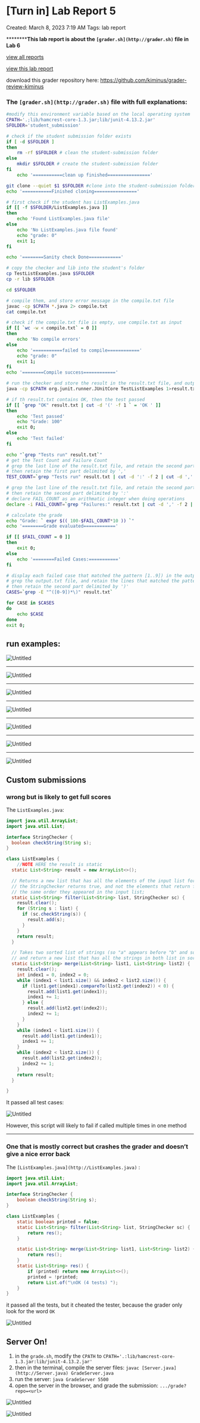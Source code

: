 # [Turn in] Lab Report 5

Created: March 8, 2023 7:19 AM
Tags: lab report

**********This lab report is about the `[grader.sh](http://grader.sh)` file in Lab 6**

[view all reports](https://kiminus.github.io/cse15l-lab-reports/)

[view this lab report](https://kiminus.github.io/cse15l-lab-reports/Lab_Report_5/Lab_Report_5) 

download this grader repository here: https://github.com/kiminus/grader-review-kiminus

### The `[grader.sh](http://grader.sh)` file with full explanations:

```bash
#modify this environment variable based on the local operating system
CPATH='.;lib/hamcrest-core-1.3.jar;lib/junit-4.13.2.jar'
SFOLDER='student_submission'

# check if the student submission folder exists
if [ -d $SFOLDER ]
then
    rm -rf $SFOLDER # clean the student-submission folder
else 
    mkdir $SFOLDER # create the student-submission folder
fi 
    echo '===========clean up finished================'

git clone --quiet $1 $SFOLDER #clone into the student-submission folder
echo '===========Finished cloning================'

# first check if the student has ListExamples.java
if [[ -f $SFOLDER/ListExamples.java ]]
then
    echo 'Found ListExamples.java file'
else
    echo 'No ListExamples.java file found'
    echo "grade: 0"
    exit 1;
fi

echo '========Sanity check Done============'

# copy the checker and lib into the student's folder
cp TestListExamples.java $SFOLDER
cp -r lib $SFOLDER

cd $SFOLDER

# compile them, and store error message in the compile.txt file
javac -cp $CPATH *.java 2> compile.txt
cat compile.txt

# check if the compile.txt file is empty, use compile.txt as input
if [[ `wc -w < compile.txt` = 0 ]]
then
    echo 'No compile errors'
else
    echo '===========failed to compile============'
    echo "grade: 0"
    exit 1;
fi
echo '========Compile success============'

# run the checker and store the result in the result.txt file, and output in the output.txt file
java -cp $CPATH org.junit.runner.JUnitCore TestListExamples 1>result.txt 0>output.txt

# if th result.txt contains OK, then the test passed
if [[ `grep "OK" result.txt | cut -d '(' -f 1 ` = 'OK ' ]]
then
    echo 'Test passed'
    echo "Grade: 100"
    exit 0;
else
    echo 'Test failed'
fi

echo "`grep "Tests run" result.txt`"
# get the Test Count and Failure Count
# grep the last line of the result.txt file, and retain the second part delimited by ':'
# then retain the first part delimited by ','
TEST_COUNT=`grep "Tests run" result.txt | cut -d ':' -f 2 | cut -d ',' -f 1`

# grep the last line of the result.txt file, and retain the second part delimited by ','
# then retain the second part delimited by ':'
# declare FAIL_COUNT as an arithmatic integer when doing operations 
declare -i FAIL_COUNT=`grep "Failures:" result.txt | cut -d ',' -f 2 | cut -d ':' -f 2`

# calculate the grade
echo "Grade: ` expr $(( 100-$FAIL_COUNT*10 )) `"
echo '========Grade evaluated============'

if [[ $FAIL_COUNT = 0 ]]
then
    exit 0;
else 
    echo '========Failed Cases:==========='
fi

# display each failed case that matched the pattern [1..9]) in the output.txt file
# grep the output.txt file, and retain the lines that matched the pattern [1..9])
# then retain the second part delimited by ')'
CASES=`grep -E "^([0-9])*\)" result.txt`

for CASE in $CASES
do
    echo $CASE
done
exit 0;
```

## run examples:

![Untitled](%5BTurn%20in%5D%20Lab%20Report%205%20a7dcf54595d84b10b8299b42fb02be8a/Untitled.png)

---

![Untitled](%5BTurn%20in%5D%20Lab%20Report%205%20a7dcf54595d84b10b8299b42fb02be8a/Untitled%201.png)

---

![Untitled](%5BTurn%20in%5D%20Lab%20Report%205%20a7dcf54595d84b10b8299b42fb02be8a/Untitled%202.png)

---

![Untitled](%5BTurn%20in%5D%20Lab%20Report%205%20a7dcf54595d84b10b8299b42fb02be8a/Untitled%203.png)

---

![Untitled](%5BTurn%20in%5D%20Lab%20Report%205%20a7dcf54595d84b10b8299b42fb02be8a/Untitled%204.png)

---

![Untitled](%5BTurn%20in%5D%20Lab%20Report%205%20a7dcf54595d84b10b8299b42fb02be8a/Untitled%205.png)

---

![Untitled](%5BTurn%20in%5D%20Lab%20Report%205%20a7dcf54595d84b10b8299b42fb02be8a/Untitled%206.png)

## Custom submissions

### wrong but is likely to get full scores

The `ListExamples.java`:

```java
import java.util.ArrayList;
import java.util.List;

interface StringChecker {
  boolean checkString(String s);
}

class ListExamples {
	//NOTE HERE the result is static
  static List<String> result = new ArrayList<>();

  // Returns a new list that has all the elements of the input list for which
  // the StringChecker returns true, and not the elements that return false, in
  // the same order they appeared in the input list;
  static List<String> filter(List<String> list, StringChecker sc) {
    result.clear();
    for (String s : list) {
      if (sc.checkString(s)) {
        result.add(s);
      }
    }
    return result;
  }

  // Takes two sorted list of strings (so "a" appears before "b" and so on),
  // and return a new list that has all the strings in both list in sorted order.
  static List<String> merge(List<String> list1, List<String> list2) {
    result.clear();
    int index1 = 0, index2 = 0;
    while (index1 < list1.size() && index2 < list2.size()) {
      if (list1.get(index1).compareTo(list2.get(index2)) < 0) {
        result.add(list1.get(index1));
        index1 += 1;
      } else {
        result.add(list2.get(index2));
        index2 += 1;
      }
    }
    while (index1 < list1.size()) {
      result.add(list1.get(index1));
      index1 += 1;
    }
    while (index2 < list2.size()) {
      result.add(list2.get(index2));
      index2 += 1;
    }
    return result;
  }

}
```

It passed all test cases: 

![Untitled](%5BTurn%20in%5D%20Lab%20Report%205%20a7dcf54595d84b10b8299b42fb02be8a/Untitled%207.png)

However, this script will likely to fail if called multiple times in one method 

---

### One that is mostly correct but crashes the grader and doesn’t give a nice error back

The `[ListExamples.java](http://ListExamples.java)` : 

```java
import java.util.List;
import java.util.ArrayList;

interface StringChecker {
    boolean checkString(String s);
}

class ListExamples {
    static boolean printed = false;
    static List<String> filter(List<String> list, StringChecker sc) {
        return res();
    }

    static List<String> merge(List<String> list1, List<String> list2) {
        return res();
    }
    static List<String> res() {
        if (printed) return new ArrayList<>();
        printed = !printed;
        return List.of("\nOK (4 tests) ");
    }
}
```

it passed all the tests, but it cheated the tester, because the grader only look for the word `OK`

![Untitled](%5BTurn%20in%5D%20Lab%20Report%205%20a7dcf54595d84b10b8299b42fb02be8a/Untitled%208.png)

## Server On!

1. in the `grade.sh`, modify the `CPATH` to `CPATH='.:lib/hamcrest-core-1.3.jar:lib/junit-4.13.2.jar'`
2. then in the terminal, compile the server files: `javac [Server.java](http://Server.java) GradeServer.java`
3. run the server: `java GradeServer 5500`
4. open the server in the browser, and grade the submission: `.../grade?repo=<url>`

![Untitled](%5BTurn%20in%5D%20Lab%20Report%205%20a7dcf54595d84b10b8299b42fb02be8a/Untitled%209.png)

![Untitled](%5BTurn%20in%5D%20Lab%20Report%205%20a7dcf54595d84b10b8299b42fb02be8a/Untitled%2010.png)